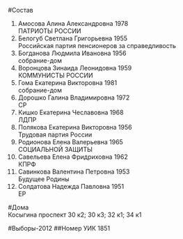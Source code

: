 #Состав
1. Амосова Алина Александровна 1978   
    ПАТРИОТЫ РОССИИ
2. Белогуб Светлана Григорьевна 1955   
    Российская партия пенсионеров за справедливость
3. Богданова Людмила Ивановна 1956   
    собрание-дом
4. Воронцова Зинаида Леонидовна 1959   
    КОММУНИСТЫ РОССИИ
5. Гома Екатерина Викторовна 1981   
    собрание-дом
6. Дорошко Галина Владимировна 1972   
    СР
7. Кишко Екатерина Чеславовна 1968   
    ЛДПР
8. Полякова Екатерина Викторовна 1956   
    Трудовая партия России
9. Родионова Елена Валерьевна 1965   
    СОЦИАЛЬНОЙ ЗАЩИТЫ
10. Савельева Елена Фридриховна 1962   
    КПРФ
11. Савинкова Валентина Петровна 1953   
    Будущее Родины
12. Солдатова Надежда Павловна 1951   
    ЕР

#Дома  
Косыгина проспект 30 к2; 30 к3; 32 к1; 34 к1

#Выборы-2012
##Номер УИК
1851
